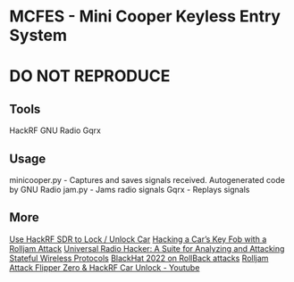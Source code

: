 # MCFES - Mini Cooper Keyless Entry System

# DO NOT REPRODUCE

## Tools
HackRF
GNU Radio
Gqrx

## Usage

minicooper.py - Captures and saves signals received. Autogenerated code by GNU Radio
jam.py - Jams radio signals
Gqrx - Replays signals

## More 

[Use HackRF SDR to Lock / Unlock Car](https://jamesachambers.com/use-hackrf-sdr-to-lock-unlock-car/)
[Hacking a Car’s Key Fob with a Rolljam Attack](https://www.hackster.io/news/hacking-a-car-s-key-fob-with-a-rolljam-attack-7f863c10c8da)
[Universal Radio Hacker: A Suite for Analyzing and Attacking Stateful Wireless Protocols](https://www.usenix.org/conference/woot18/presentation/pohl)
[BlackHat 2022 on RollBack attacks](https://i.blackhat.com/USA-22/Thursday/US-22-Csikor-RollBack-A-New-Time-Agnostic-Replay-Attack.pdf)
[Rolljam Attack Flipper Zero & HackRF Car Unlock - Youtube](https://www.youtube.com/watch?v=YVYGeywlelU)
